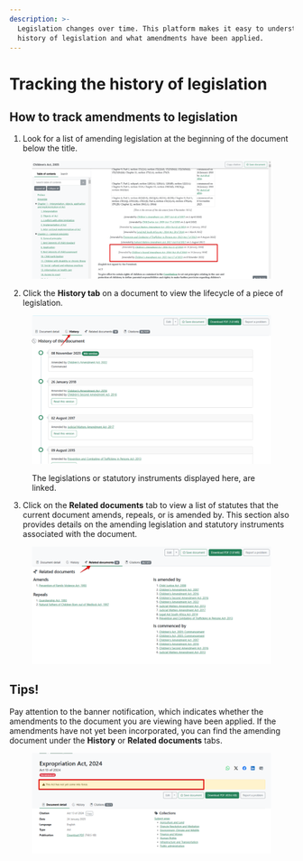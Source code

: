 ```yaml
---
description: >-
  Legislation changes over time. This platform makes it easy to understand the
  history of legislation and what amendments have been applied.
---
```


# Tracking the history of legislation



## How to track amendments to legislation&#x20;

1. Look for a list of amending legislation at the beginning of the document below the title.

<figure><img src="../.gitbook/assets/seylii--legislation 7 (1).png" alt=""><figcaption></figcaption></figure>

2. Click the **History tab** on a document to view the lifecycle of a piece of legislation.

<figure><img src="../.gitbook/assets/seylii--legislation 8.png" alt=""><figcaption><p>The legislations or statutory instruments displayed here, are linked.</p></figcaption></figure>

3. Click on the **Related documents** tab to view a list of statutes that the current document amends, repeals, or is amended by. This section also provides details on the amending legislation and statutory instruments associated with the document.

<figure><img src="../.gitbook/assets/seylii--legislation 9.png" alt=""><figcaption></figcaption></figure>

## Tips!

Pay attention to the banner notification, which indicates whether the amendments to the document you are viewing have been applied. If the amendments have not yet been incorporated, you can find the amending document under the **History** or **Related documents** tabs.

<figure><img src="../.gitbook/assets/seylii--legislation 10.png" alt=""><figcaption></figcaption></figure>